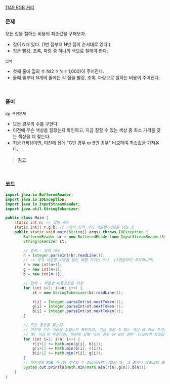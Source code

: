 [1149 RGB 거리](https://www.acmicpc.net/problem/1149)

### 문제
모든 집을 칠하는 비용의 최솟값을 구해보자.
+ 집이 N개 있다. (1번 집부터 N번 집이 순서대로 있다.)
+  집은 빨강, 초록, 파랑 중 하나의 색으로 칠해야 한다.

`입력` <br>
+ 첫째 줄에 집의 수 N(2 ≤ N ≤ 1,000)이 주어진다.
+ 둘째 줄부터 N개의 줄에는 각 집을 빨강, 초록, 파랑으로 칠하는 비용이 주어진다.

<br>

### 풀이
`dp 구현문제` <br>
+ 모든 경우의 수를 구한다.
+ 이전에 무슨 색상을 칠했는지 확인하고, 지금 칠할 수 있는 색상 중 최소 가격을 갖는 색상을 더 찾는다..
+ 지금 R색상이면, 이전에 집에 "G인 경우 or B인 경우" 비교하여 최솟값을 가져온다.
> [참고](https://didu-story.tistory.com/243)

<br>

### 코드
```java
import java.io.BufferedReader;
import java.io.IOException;
import java.io.InputStreamReader;
import java.util.StringTokenizer;

public class Main {
    static int n; // 집의 개수
    static int[] r,g,b; // n개의 집의 각각 색깔별 비용을 담는 곳
    public static void main(String[] args) throws IOException {
        BufferedReader br = new BufferedReader(new InputStreamReader(System.in));
        StringTokenizer st;

        // 입력 - 집의 개수
        n = Integer.parseInt(br.readLine());
        // -> 각각 색깔별 비용을 담는 배열 크기는 n+1  (1번집부터 시작하니까)
        r = new int[n+1];
        g = new int[n+1];
        b = new int[n+1];

        // 입력 - 색깔별 비용정보를 저장
        for (int i=1; i<=n; i++) {
            st = new StringTokenizer(br.readLine());

            r[i] = Integer.parseInt(st.nextToken());
            g[i] = Integer.parseInt(st.nextToken());
            b[i] = Integer.parseInt(st.nextToken());
        }

        // 모든 경우를 찾는다.
        // 이전에 무슨 색상을 칠했는지 확인하고, 지금 칠할 수 있는 색상 중 최소 가격을 갖는 색상을 더 찾는다.
        // 예: 지금 R 색상이면, 이전에 집에 "G인 경우 or B인 경우" 비교하여 최솟값을 가져온다.
        for (int i=1; i<n; i++) {
            r[i+1] += Math.min(g[i], b[i]);
            g[i+1] += Math.min(b[i], r[i]);
            b[i+1] += Math.min(r[i], g[i]);
        }
        // 마지막에 RGB 각각의 경우의 수 최소비용만 남았을 때, 그 중에서 최솟값을 출력하면 된다.
        System.out.println(Math.min(Math.min(r[n],g[n]),b[n]));
    }
}
```






